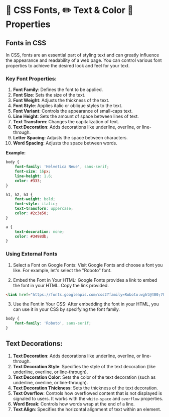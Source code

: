 # 🎨 CSS Fonts, ✏️ Text & Color 🌟 Properties

## Fonts in CSS
In CSS, fonts are an essential part of styling text and can greatly influence the appearance and readability of a web page. You can control various font properties to achieve the desired look and feel for your text.

### Key Font Properties:
1. **Font Family**: Defines the font to be applied.
2. **Font Size**: Sets the size of the text.
3. **Font Weight**: Adjusts the thickness of the text.
4. **Font Style**: Applies italic or oblique styles to the text.
5. **Font Variant**: Controls the appearance of small-caps text.
6. **Line Height**: Sets the amount of space between lines of text.
7. **Text Transform**: Changes the capitalization of text.
8. **Text Decoration**: Adds decorations like underline, overline, or line-through.
9. **Letter Spacing**: Adjusts the space between characters.
10. **Word Spacing**: Adjusts the space between words.

**Example:**
```CSS
body {
    font-family: 'Helvetica Neue', sans-serif;
    font-size: 16px;
    line-height: 1.6;
    color: #333;
}

h1, h2, h3 {
    font-weight: bold;
    font-style: italic;
    text-transform: uppercase;
    color: #2c3e50;
}

a {
    text-decoration: none;
    color: #3498db;
}
```

### Using External Fonts
1. Select a Font on Google Fonts: Visit Google Fonts and choose a font you like. For example, let's select the "Roboto" font.

2. Embed the Font in Your HTML: Google Fonts provides a link to embed the font in your HTML. Copy the link provided.
```html
<link href="https://fonts.googleapis.com/css2?family=Roboto:wght@400;700&display=swap" rel="stylesheet">
```
3. Use the Font in Your CSS: After embedding the font in your HTML, you can use it in your CSS by specifying the font family.
```css
body {
    font-family: 'Roboto', sans-serif;
}
```

## Text Decorations:
1. **Text Decoration**: Adds decorations like underline, overline, or line-through.
2. **Text Decoration Style**: Specifies the style of the text decoration (like underline, overline, or line-through).
3. **Text Decoration Color**: Sets the color of the text decoration (such as underline, overline, or line-through).
4. **Text Decoration Thickness**: Sets the thickness of the text decoration.
5. **Text Overflow**: Controls how overflowed content that is not displayed is signaled to users. It works with the `white-space` and `overflow` properties.
6. **Word Break**: Controls how words wrap at the end of a line.
7. **Text Align**: Specifies the horizontal alignment of text within an element.